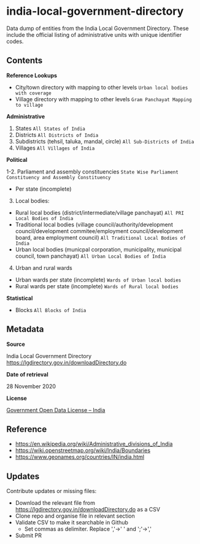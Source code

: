 # india-local-government-directory

Data dump of entities from the India Local Government Directory. These include the official listing of administrative units with unique identifier codes.

## Contents

**Reference Lookups**
- City/town directory with mapping to other levels `Urban local bodies with coverage`
- Village directory with mapping to other levels `Gram Panchayat Mapping to village`

**Administrative**

1. States `All States of India`
2. Districts `All Districts of India`
3. Subdistricts (tehsil, taluka, mandal, circle) `All Sub-Districts of India`
4. Villages `All Villages of India`

**Political**

1-2. Parliament and assembly constituencies `State Wise Parliament Constituency and Assembly Constituency`
 - Per state (incomplete)

3. Local bodies:  
  - Rural local bodies (district/intermediate/village panchayat) `All PRI Local Bodies of India`
  - Traditional local bodies (village council/authority/development council/development commitee/employment council/development board, area employment council) `All Traditional Local Bodies of India`
  - Urban local bodies (municpal corporation, municipality, municipal council, town panchayat) `All Urban Local Bodies of India`
4. Urban and rural wards
  - Urban wards per state (incomplete) `Wards of Urban local bodies`
  - Rural wards per state (incomplete) `Wards of Rural local bodies`

**Statistical**

- Blocks `All Blocks of India`

## Metadata

**Source**

India Local Government Directory https://lgdirectory.gov.in/downloadDirectory.do

**Date of retrieval**

28 November 2020

**License**

[Government Open Data License – India](https://data.gov.in/sites/default/files/Gazette_Notification_OGDL.pdf)

## Reference

- https://en.wikipedia.org/wiki/Administrative_divisions_of_India
- https://wiki.openstreetmap.org/wiki/India/Boundaries
- https://www.geonames.org/countries/IN/india.html

## Updates

Contribute updates or missing files:

- Download the relevant file from https://lgdirectory.gov.in/downloadDirectory.do as a CSV
- Clone repo and organise file in relevant section
- Validate CSV to make it searchable in Github 
  - Set commas as delimiter. Replace ','->' ' and ';'->','
- Submit PR


